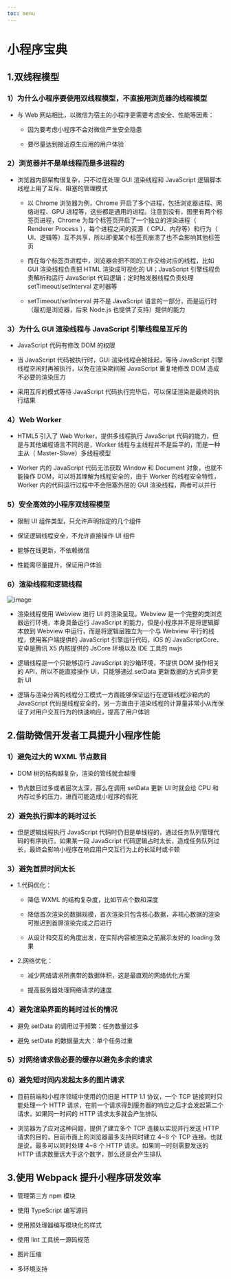 ```yaml
---
toc: menu
---
```


# 小程序宝典

## 1.双线程模型

### 1）为什么小程序要使用双线程模型，不直接用浏览器的线程模型

- 与 Web 网站相比，以微信为宿主的小程序更需要考虑安全、性能等因素：

  - 因为要考虑小程序不会对微信产生安全隐患

  - 要尽量达到接近原生应用的用户体验

### 2）浏览器并不是单线程而是多进程的

- 浏览器内部架构很复杂，只不过在处理 GUI 渲染线程和 JavaScript 逻辑脚本线程上用了互斥、阻塞的管理模式

  - 以 Chrome 浏览器为例，Chrome 开启了多个进程，包括浏览器进程、网络进程、GPU 进程等，这些都是通用的进程。注意到没有，图里有两个标签页进程，Chrome 为每个标签页开启了一个独立的渲染进程（ Renderer Process ），每个进程之间的资源（ CPU、内存等）和行为（ UI、逻辑等）互不共享，所以即便某个标签页崩溃了也不会影响其他标签页

  - 而在每个标签页进程中，浏览器会把不同的工作交给对应的线程，比如 GUI 渲染线程负责把 HTML 渲染成可视化的 UI；JavaScript 引擎线程负责解析和运行 JavaScript 代码逻辑；定时触发器线程负责处理 setTimeout/setInterval 定时器等

  - setTimeout/setInterval 并不是 JavaScript 语言的一部分，而是运行时（最初是浏览器，后来 Node.js 也提供了支持）提供的能力

### 3）为什么 GUI 渲染线程与 JavaScript 引擎线程是互斥的

- JavaScript 代码有修改 DOM 的权限

- 当 JavaScript 代码被执行时，GUI 渲染线程会被挂起，等待 JavaScript 引擎线程空闲时再被执行，以免在渲染期间被 JavaScript 重复地修改 DOM 造成不必要的渲染压力

- 采用互斥的模式等待 JavaScript 代码执行完毕后，可以保证渲染是最终的执行结果

### 4）Web Worker

- HTML5 引入了 Web Worker，提供多线程执行 JavaScript 代码的能力，但是与其他编程语言不同的是，Worker 线程与主线程并不是扁平的，而是一种主从（ Master-Slave）多线程模型

- Worker 内的 JavaScript 代码无法获取 Window 和 Document 对象，也就不能操作 DOM，可以将其理解为线程安全的，由于 Worker 的线程安全特性，Worker 内的代码运行过程中不会阻塞外层的 GUI 渲染线程，两者可以并行

### 5）安全高效的小程序双线程模型

- 限制 UI 组件类型，只允许声明指定的几个组件

- 保证逻辑线程安全，不允许直接操作 UI 组件

- 能够在线更新，不依赖微信

- 性能需尽量提升，保证用户体验

### 6）渲染线程和逻辑线程

![image](images/frame/41.png)

- 渲染线程使用 Webview 进行 UI 的渲染呈现。Webview 是一个完整的类浏览器运行环境，本身具备运行 JavaScript 的能力，但是小程序并不是将逻辑脚本放到 Webview 中运行，而是将逻辑层独立为一个与 Webview 平行的线程，使用客户端提供的 JavaScript 引擎运行代码，iOS 的 JavaScriptCore、安卓是腾讯 X5 内核提供的 JsCore 环境以及 IDE 工具的 nwjs

- 逻辑线程是一个只能够运行 JavaScript 的沙箱环境，不提供 DOM 操作相关的 API，所以不能直接操作 UI，只能够通过 setData 更新数据的方式异步更新 UI

- 逻辑与渲染分离的线程分工模式一方面能够保证运行在逻辑线程沙箱内的 JavaScript 代码是线程安全的，另一方面由于渲染线程的计算量非常小从而保证了对用户交互行为的快速响应，提高了用户体验

## 2.借助微信开发者工具提升小程序性能

### 1）避免过大的 WXML 节点数目

- DOM 树的结构越复杂，渲染的管线就会越慢

- 节点数目过多或者层次太深，那么在调用 setData 更新 UI 时就会给 CPU 和内存过多的压力，进而可能造成小程序的假死

### 2）避免执行脚本的耗时过长

- 但是逻辑线程执行 JavaScript 代码时仍旧是单线程的，通过任务队列管理代码的有序执行。如果某一段 JavaScript 代码逻辑占时太长，造成任务队列过长，最终会影响小程序在响应用户交互行为上的长延时或卡顿

### 3）避免首屏时间太长

- 1.代码优化：

  - 降低 WXML 的结构复杂度，比如节点个数和深度

  - 降低首次渲染的数据规模，首次渲染只包含核心数据，非核心数据的渲染可推迟到首屏渲染完成之后进行

  - 从设计和交互的角度出发，在实际内容被渲染之前展示友好的 loading 效果

- 2.网络优化：

  - 减少网络请求所携带的数据体积，这是最直观的网络优化方案

  - 提高服务器处理网络请求的速度

### 4）避免渲染界面的耗时过长的情况

- 避免 setData 的调用过于频繁：任务数量过多

- 避免 setData 的数据量太大：单个任务过重

### 5）对网络请求做必要的缓存以避免多余的请求

### 6）避免短时间内发起太多的图片请求

- 目前前端和小程序领域中使用的仍旧是 HTTP 1.1 协议，一个 TCP 链接同时只能处理一个 HTTP 请求，在前一个请求得到服务器的响应之后才会发起第二个请求，如果同一时间的 HTTP 请求太多就会产生排队

- 浏览器为了应对这种问题，提供了建立多个 TCP 连接以实现并行发送 HTTP 请求的目的，目前市面上的浏览器最多支持同时建立 4~8 个 TCP 连接。也就是说，最多可以同时处理 4~8 个 HTTP 请求。如果同一时刻需要发送的 HTTP 请求数量远大于这个数字，那么还是会产生排队

## 3.使用 Webpack 提升小程序研发效率

- 管理第三方 npm 模块

- 使用 TypeScript 编写源码

- 使用预处理器编写模块化的样式

- 使用 lint 工具统一源码规范

- 图片压缩

- 多环境支持
